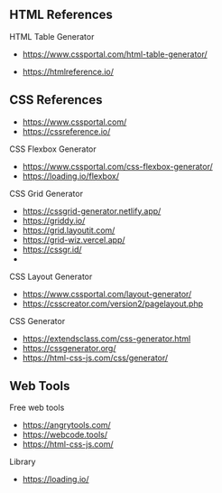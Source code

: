 ## HTML References

HTML Table Generator
- https://www.cssportal.com/html-table-generator/

- https://htmlreference.io/

## CSS References

- https://www.cssportal.com/
- https://cssreference.io/

CSS Flexbox Generator
- https://www.cssportal.com/css-flexbox-generator/ 
- https://loading.io/flexbox/

CSS Grid Generator
- https://cssgrid-generator.netlify.app/
- https://griddy.io/
- https://grid.layoutit.com/
- https://grid-wiz.vercel.app/
- https://cssgr.id/
- 

CSS Layout Generator
- https://www.cssportal.com/layout-generator/
- https://csscreator.com/version2/pagelayout.php

CSS Generator
- https://extendsclass.com/css-generator.html
- https://cssgenerator.org/
- https://html-css-js.com/css/generator/

## Web Tools

Free web tools
- https://angrytools.com/
- https://webcode.tools/
- https://html-css-js.com/

Library
- https://loading.io/
